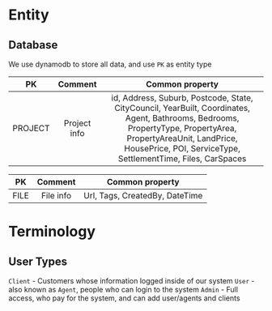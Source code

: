 <!-- # Entity

## Database

We use dynamodb to store all data, and use `PK` as entity type

|  PK  |   Comment   |         Common property          |
| :--: | :---------: | :------------------------------: |
| USER | Client info | id, name, gender, contact number |

# Terminology

## User Types

`Client` - Customers whose information logged inside of our system
`User` - also known as `Agent`, people who can login to the system
`Admin` - Full access, who pay for the system, and can add user/agents and clients -->

# Entity

## Database

We use dynamodb to store all data, and use `PK` as entity type

|  PK     |   Comment    |         Common property          |
| :--:    | :---------:  | :------------------------------: |
| PROJECT | Project info | id, Address, Suburb, Postcode, State, CityCouncil, YearBuilt, Coordinates, Agent, Bathrooms, Bedrooms, PropertyType, PropertyArea, PropertyAreaUnit, LandPrice, HousePrice, POI, ServiceType, SettlementTime, Files, CarSpaces  |


|  PK  |   Comment   |         Common property          |
| :--: | :---------: | :------------------------------: |
| FILE | File info  |Url, Tags, CreatedBy, DateTime|

# Terminology

## User Types

`Client` - Customers whose information logged inside of our system
`User` - also known as `Agent`, people who can login to the system
`Admin` - Full access, who pay for the system, and can add user/agents and clients
